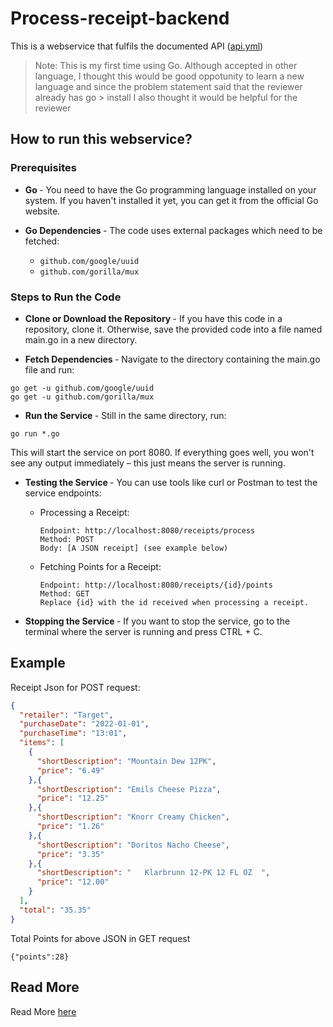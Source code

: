 # Process-receipt-backend

This is a webservice that fulfils the documented API ([api.yml](https://github.com/fetch-rewards/receipt-processor-challenge/blob/main/api.yml))
> Note: This is my first time using Go. Although accepted in other language, I thought this would be good oppotunity to learn a new language and since the problem statement said that the reviewer already has go > install I also thought it would be helpful for the reviewer

## How to run this webservice?

### Prerequisites

- <strong> Go </strong>- You need to have the Go programming language installed on your system. If you haven't installed it yet, you can get it from the official Go website.

- <strong> Go Dependencies </strong> - The code uses external packages which need to be fetched:

  - ```github.com/google/uuid```
  - ```github.com/gorilla/mux```

### Steps to Run the Code

- <strong> Clone or Download the Repository </strong> - If you have this code in a repository, clone it. Otherwise, save the provided code into a file named main.go in a new directory.

- <strong> Fetch Dependencies </strong> - Navigate to the directory containing the main.go file and run:
```
go get -u github.com/google/uuid
go get -u github.com/gorilla/mux
```
- <strong> Run the Service </strong>- Still in the same directory, run:
```
go run *.go
```
This will start the service on port 8080. If everything goes well, you won't see any output immediately – this just means the server is running.
- <strong> Testing the Service </strong> - You can use tools like curl or Postman to test the service endpoints:
  - Processing a Receipt:

        Endpoint: http://localhost:8080/receipts/process
        Method: POST
        Body: [A JSON receipt] (see example below)

  - Fetching Points for a Receipt:

        Endpoint: http://localhost:8080/receipts/{id}/points 
        Method: GET 
        Replace {id} with the id received when processing a receipt.

-  <strong> Stopping the Service </strong>- If you want to stop the service, go to the terminal where the server is running and press CTRL + C.

## Example

Receipt Json for POST request:
```json
{
  "retailer": "Target",
  "purchaseDate": "2022-01-01",
  "purchaseTime": "13:01",
  "items": [
    {
      "shortDescription": "Mountain Dew 12PK",
      "price": "6.49"
    },{
      "shortDescription": "Emils Cheese Pizza",
      "price": "12.25"
    },{
      "shortDescription": "Knorr Creamy Chicken",
      "price": "1.26"
    },{
      "shortDescription": "Doritos Nacho Cheese",
      "price": "3.35"
    },{
      "shortDescription": "   Klarbrunn 12-PK 12 FL OZ  ",
      "price": "12.00"
    }
  ],
  "total": "35.35"
}
```
Total Points for above JSON in GET request
```
{"points":28}
``````

## Read More
Read More [here](https://github.com/fetch-rewards/receipt-processor-challenge)
